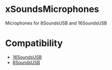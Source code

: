 # xSoundsMicrophones
Microphones for 8SoundsUSB and 16SoundsUSB


# Compatibility
* [16SoundsUSB](https://github.com/introlab/16SoundsUSB)
* [8SoundsUSB](https://eightsoundsusb.sourceforge.net)
